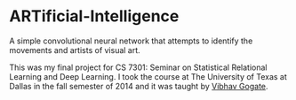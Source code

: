 # ARTificial-Intelligence
A simple convolutional neural network that attempts to identify the movements and artists of visual art.

This was my final project for CS 7301: Seminar on Statistical Relational Learning and Deep Learning. I took the course at The University of Texas at Dallas in the fall semester of 2014 and it was taught by [Vibhav Gogate](http://www.hlt.utdallas.edu/~vgogate/).
